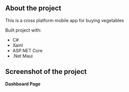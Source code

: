 ## __About the project__  
This is a cross platform mobile app for buying vegetables

Built project with:
- C#
- Xaml
- ASP.NET Core
- .Net Maui
   
## Screenshot of the project     
__Dashboard Page__    
